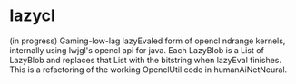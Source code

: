 # lazycl
(in progress) Gaming-low-lag lazyEvaled form of opencl ndrange kernels, internally using lwjgl's opencl api for java. Each LazyBlob is a List of LazyBlob and replaces that List with the bitstring when lazyEval finishes. This is a refactoring of the working OpenclUtil code in humanAiNetNeural.
